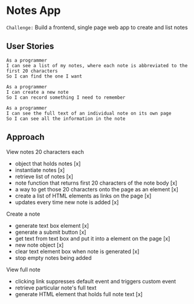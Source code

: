 # Notes App
`Challenge:` Build a frontend, single page web app to create and list notes

## User Stories
```
As a programmer
I can see a list of my notes, where each note is abbreviated to the first 20 characters
So I can find the one I want

As a programmer
I can create a new note
So I can record something I need to remember

As a programmer
I can see the full text of an individual note on its own page
So I can see all the information in the note
```

## Approach

View notes 20 characters each

- object that holds notes [x]
- instantiate notes [x]
- retrieve list of notes [x]
- note function that returns first 20 characters of the note body [x]
- a way to get those 20 characters onto the page as an element [x]
- create a list of HTML elements as links on the page [x]
- updates every time new note is added [x]

Create a note

- generate text box element [x]
- generate a submit button [x]
- get text from text box and put it into a element on the page [x]
- new note object [x]
- clear text element box when note is generated [x]
- stop empty notes being added

View full note

- clicking link suppresses default event and triggers custom event
- retrieve particular note's full text
- generate HTML element that holds full note text [x]

